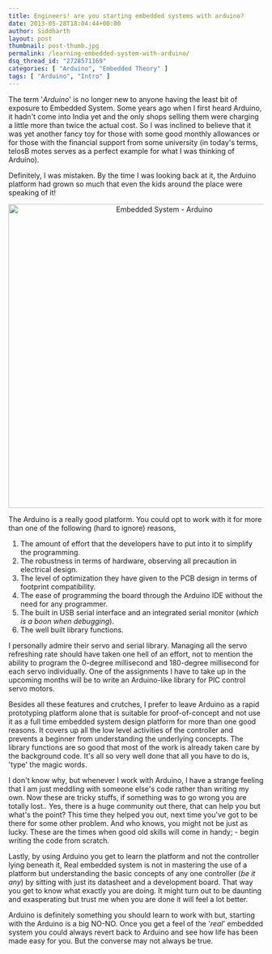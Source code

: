 ```yaml
---
title: Engineers! are you starting embedded systems with arduino?
date: 2013-05-28T18:04:44+00:00
author: Siddharth
layout: post
thumbnail: post-thumb.jpg
permalink: /learning-embedded-system-with-arduino/
dsq_thread_id: "2728571169"
categories: [ "Arduino", "Embedded Theory" ]
tags: [ "Arduino", "Intro" ]
---
```


The term '_Arduino_' is no longer new to anyone having the least bit of exposure to Embedded System. Some years ago when I first heard Arduino, it hadn't come into India yet and the only shops selling them were charging a little more than twice the actual cost. So I was inclined to believe that it was yet another fancy toy for those with some good monthly allowances or for those with the financial support from some university (in today's terms, telosB motes serves as a perfect example for what I was thinking of Arduino).

Definitely, I was mistaken. By the time I was looking back at it, the Arduino platform had grown so much that even the kids around the place were speaking of it!

<p style="text-align: center;">
  <a href="/images/posts/2013/05/arduino.jpg"><img class="aligncenter  wp-image-238" src="/images/posts/2013/05/arduino.jpg" alt="Embedded System - Arduino" width="600" height="600" srcset="/images/posts/2013/05/arduino.jpg 600w, /images/posts/2013/05/arduino-150x150.jpg 150w, /images/posts/2013/05/arduino-300x300.jpg 300w" sizes="(max-width: 600px) 100vw, 600px" /></a>
</p>

The Arduino is a really good platform. You could opt to work with it for more than one of the following (hard to ignore) reasons,

  1. The amount of effort that the developers have to put into it to simplify the programming.
  2. The robustness in terms of hardware, observing all precaution in electrical design.
  3. The level of optimization they have given to the PCB design in terms of footprint compatibility.
  4. The ease of programming the board through the Arduino IDE without the need for any programmer.
  5. The built in USB serial interface and an integrated serial monitor (_which is a boon when debugging_).
  6. The well built library functions.

I personally admire their servo and serial library. Managing all the servo refreshing rate should have taken one hell of an effort, not to mention the ability to program the 0-degree millisecond and 180-degree millisecond for each servo individually. One of the assignments I have to take up in the upcoming months will be to write an Arduino-like library for PIC control servo motors.

Besides all these features and crutches, I prefer to leave Arduino as a rapid prototyping platform alone that is suitable for proof-of-concept and not use it as a full time embedded system design platform for more than one good reasons. It covers up all the low level activities of the controller and prevents a beginner from understanding the underlying concepts. The library functions are so good that most of the work is already taken care by the background code. It's all so very well done that all you have to do is, 'type' the magic words.

I don't know why, but whenever I work with Arduino, I have a strange feeling that I am just meddling with someone else's code rather than writing my own. Now these are tricky stuffs, if something was to go wrong you are totally lost.. Yes, there is a huge community out there, that can help you but what's the point? This time they helped you out, next time you've got to be there for some other problem. And who knows, you might not be just as lucky. These are the times when good old skills will come in handy; - begin writing the code from scratch.

Lastly, by using Arduino you get to learn the platform and not the controller lying beneath it, Real embedded system is not in mastering the use of a platform but understanding the basic concepts of any one controller (_be it any_) by sitting with just its datasheet and a development board. That way you get to know what exactly you are doing. It might turn out to be daunting and exasperating but trust me when you are done it will feel a lot better.

Arduino is definitely something you should learn to work with but, starting with the Arduino is a big NO-NO. Once you get a feel of the '_real_' embedded system you could always revert back to Arduino and see how life has been made easy for you. But the converse may not always be true.
